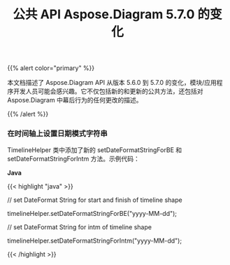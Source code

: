 ﻿---
title: 公共 API Aspose.Diagram 5.7.0 的变化
type: docs
weight: 30
url: /zh/java/public-api-changes-in-aspose-diagram-5-7-0/
---
{{% alert color="primary" %}} 

本文档描述了 Aspose.Diagram API 从版本 5.6.0 到 5.7.0 的变化，模块/应用程序开发人员可能会感兴趣。它不仅包括新的和更新的公共方法，还包括对 Aspose.Diagram 中幕后行为的任何更改的描述。

{{% /alert %}} 
### **在时间轴上设置日期模式字符串**
TimelineHelper 类中添加了新的 setDateFormatStringForBE 和 setDateFormatStringForIntm 方法。示例代码：

**Java**

{{< highlight "java" >}}

 // set DateFormat String for start and finish of timeline shape

timelineHelper.setDateFormatStringForBE("yyyy-MM-dd");

// set DateFormat String for intm of timeline shape

timelineHelper.setDateFormatStringForIntm("yyyy-MM-dd");

{{< /highlight >}}
